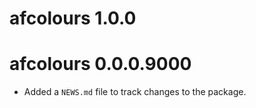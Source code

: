 # afcolours 1.0.0

# afcolours 0.0.0.9000

* Added a `NEWS.md` file to track changes to the package.

